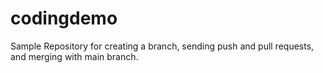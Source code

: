 # codingdemo
Sample Repository for creating a branch, sending push and pull requests, and merging with main branch.
